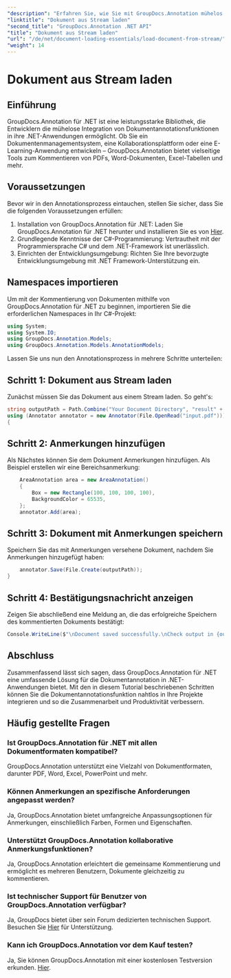 ```yaml
---
"description": "Erfahren Sie, wie Sie mit GroupDocs.Annotation mühelos Dokumente in .NET kommentieren. Verbessern Sie die Zusammenarbeit und Produktivität."
"linktitle": "Dokument aus Stream laden"
"second_title": "GroupDocs.Annotation .NET API"
"title": "Dokument aus Stream laden"
"url": "/de/net/document-loading-essentials/load-document-from-stream/"
"weight": 14
---
```


# Dokument aus Stream laden

## Einführung
GroupDocs.Annotation für .NET ist eine leistungsstarke Bibliothek, die Entwicklern die mühelose Integration von Dokumentannotationsfunktionen in ihre .NET-Anwendungen ermöglicht. Ob Sie ein Dokumentenmanagementsystem, eine Kollaborationsplattform oder eine E-Learning-Anwendung entwickeln – GroupDocs.Annotation bietet vielseitige Tools zum Kommentieren von PDFs, Word-Dokumenten, Excel-Tabellen und mehr.
## Voraussetzungen
Bevor wir in den Annotationsprozess eintauchen, stellen Sie sicher, dass Sie die folgenden Voraussetzungen erfüllen:
1. Installation von GroupDocs.Annotation für .NET: Laden Sie GroupDocs.Annotation für .NET herunter und installieren Sie es von [Hier](https://releases.groupdocs.com/annotation/net/).
2. Grundlegende Kenntnisse der C#-Programmierung: Vertrautheit mit der Programmiersprache C# und dem .NET-Framework ist unerlässlich.
3. Einrichten der Entwicklungsumgebung: Richten Sie Ihre bevorzugte Entwicklungsumgebung mit .NET Framework-Unterstützung ein.

## Namespaces importieren
Um mit der Kommentierung von Dokumenten mithilfe von GroupDocs.Annotation für .NET zu beginnen, importieren Sie die erforderlichen Namespaces in Ihr C#-Projekt:
```csharp
using System;
using System.IO;
using GroupDocs.Annotation.Models;
using GroupDocs.Annotation.Models.AnnotationModels;
```

Lassen Sie uns nun den Annotationsprozess in mehrere Schritte unterteilen:
## Schritt 1: Dokument aus Stream laden
Zunächst müssen Sie das Dokument aus einem Stream laden. So geht's:
```csharp
string outputPath = Path.Combine("Your Document Directory", "result" + Path.GetExtension("input.pdf"));
using (Annotator annotator = new Annotator(File.OpenRead("input.pdf")))
{
```
## Schritt 2: Anmerkungen hinzufügen
Als Nächstes können Sie dem Dokument Anmerkungen hinzufügen. Als Beispiel erstellen wir eine Bereichsanmerkung:
```csharp
	AreaAnnotation area = new AreaAnnotation()
	{
		Box = new Rectangle(100, 100, 100, 100),
		BackgroundColor = 65535,
	};
	annotator.Add(area);
```
## Schritt 3: Dokument mit Anmerkungen speichern
Speichern Sie das mit Anmerkungen versehene Dokument, nachdem Sie Anmerkungen hinzugefügt haben:
```csharp
	annotator.Save(File.Create(outputPath));
}
```
## Schritt 4: Bestätigungsnachricht anzeigen
Zeigen Sie abschließend eine Meldung an, die das erfolgreiche Speichern des kommentierten Dokuments bestätigt:
```csharp
Console.WriteLine($"\nDocument saved successfully.\nCheck output in {outputPath}.");
```

## Abschluss
Zusammenfassend lässt sich sagen, dass GroupDocs.Annotation für .NET eine umfassende Lösung für die Dokumentannotation in .NET-Anwendungen bietet. Mit den in diesem Tutorial beschriebenen Schritten können Sie die Dokumentannotationsfunktion nahtlos in Ihre Projekte integrieren und so die Zusammenarbeit und Produktivität verbessern.
## Häufig gestellte Fragen
### Ist GroupDocs.Annotation für .NET mit allen Dokumentformaten kompatibel?
GroupDocs.Annotation unterstützt eine Vielzahl von Dokumentformaten, darunter PDF, Word, Excel, PowerPoint und mehr.
### Können Anmerkungen an spezifische Anforderungen angepasst werden?
Ja, GroupDocs.Annotation bietet umfangreiche Anpassungsoptionen für Anmerkungen, einschließlich Farben, Formen und Eigenschaften.
### Unterstützt GroupDocs.Annotation kollaborative Anmerkungsfunktionen?
Ja, GroupDocs.Annotation erleichtert die gemeinsame Kommentierung und ermöglicht es mehreren Benutzern, Dokumente gleichzeitig zu kommentieren.
### Ist technischer Support für Benutzer von GroupDocs.Annotation verfügbar?
Ja, GroupDocs bietet über sein Forum dedizierten technischen Support. Besuchen Sie [Hier](https://forum.groupdocs.com/c/annotation/10) für Unterstützung.
### Kann ich GroupDocs.Annotation vor dem Kauf testen?
Ja, Sie können GroupDocs.Annotation mit einer kostenlosen Testversion erkunden. [Hier](https://releases.groupdocs.com/).